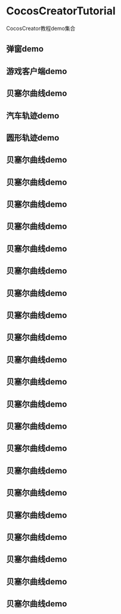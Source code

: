 # CocosCreatorTutorial
CocosCreator教程demo集合
## 弹窗demo
## 游戏客户端demo
## 贝塞尔曲线demo
## 汽车轨迹demo
## 圆形轨迹demo
## 贝塞尔曲线demo
## 贝塞尔曲线demo
## 贝塞尔曲线demo
## 贝塞尔曲线demo
## 贝塞尔曲线demo
## 贝塞尔曲线demo
## 贝塞尔曲线demo
## 贝塞尔曲线demo
## 贝塞尔曲线demo
## 贝塞尔曲线demo
## 贝塞尔曲线demo
## 贝塞尔曲线demo
## 贝塞尔曲线demo
## 贝塞尔曲线demo
## 贝塞尔曲线demo
## 贝塞尔曲线demo
## 贝塞尔曲线demo
## 贝塞尔曲线demo
## 贝塞尔曲线demo
## 贝塞尔曲线demo
## 贝塞尔曲线demo
